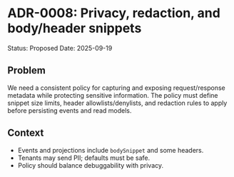 # ADR-0008: Privacy, redaction, and body/header snippets

Status: Proposed
Date: 2025-09-19

## Problem

We need a consistent policy for capturing and exposing request/response metadata while protecting sensitive information. The policy must define snippet size limits, header allowlists/denylists, and redaction rules to apply before persisting events and read models.

## Context

- Events and projections include `bodySnippet` and some headers.
- Tenants may send PII; defaults must be safe.
- Policy should balance debuggability with privacy.
